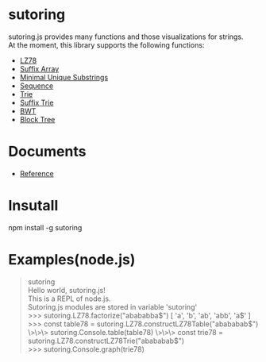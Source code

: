 
# sutoring

sutoring.js provides many functions and those visualizations for strings.  
At the moment, this library supports the following functions:

- [LZ78](https://codepen.io/mklemma/details/VwvwQzY "LZ78")
- [Suffix Array](https://codepen.io/mklemma/details/dyYPMoL "Suffix Array")
- [Minimal Unique Substrings](https://codepen.io/mklemma/details/qBOEZOL "Minimal Unique Substrings")
- [Sequence](https://codepen.io/mklemma/details/jObEqWm "Sequence")
- [Trie](https://codepen.io/mklemma/details/XWmJdXq "Trie")
- [Suffix Trie](https://codepen.io/mklemma/details/GRpgZZg "Suffix Trie")
- [BWT](https://codepen.io/mklemma/details/KKdwzzq "BWT")
- [Block Tree](https://codepen.io/mklemma/details/WNQXNeb "Block Tree")


# Documents
- [Reference](https://TNishimoto.github.io/sutoring/typedoc/index.html "Reference")

# Insutall

npm install -g sutoring

# Examples(node.js)

> sutoring  
Hello world, sutoring.js!  
This is a REPL of node.js.  
Sutoring.js modules are stored in variable 'sutoring'  
\>\>\> sutoring.LZ78.factorize("abababba$")  
[ 'a', 'b', 'ab', 'abb', 'a$' ]
\>\>\> const table78 = sutoring.LZ78.constructLZ78Table("abababab$")  
\>\>\> sutoring.Console.table(table78)  
\>\>\> const trie78 = sutoring.LZ78.constructLZ78Trie("abababab$")  
\>\>\> sutoring.Console.graph(trie78)